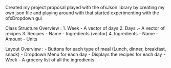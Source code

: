 Created my project proposal 
played with the ofxJson library by creating my own json file and playing around with that 
started experimenting with the ofxDropdown gui

Class Structure Overview : 
    1. Week 
        - A vector of days 
    2. Days 
        .- A vector of recipes 
    3. Recipes 
        - Name 
        - Ingredients (vector) 
    4. Ingredients 
        - Name 
        - Amount 
        - Units 

Layout Overview : 
    - Buttons for each type of meal (Lunch, dinner, breakfast, snack)
    - Dropdown Menu for each day 
        - Displays the recipes for each day 
    - Week 
        - A grocery list of all the ingredients 
        
        
        
